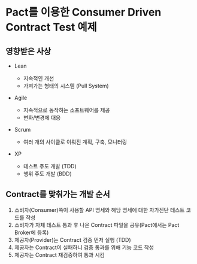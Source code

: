 # Pact를 이용한 Consumer Driven Contract Test 예제

## 영향받은 사상

- Lean
  - 지속적인 개선
  - 가져가는 형태의 시스템 (Pull System)

- Agile
  - 지속적으로 동작하는 소프트웨어를 제공
  - 변화/변경에 대응

- Scrum
  - 여러 개의 사이클로 이뤄진 계획, 구축, 모니터링

- XP
  - 테스트 주도 개발 (TDD)
  - 행위 주도 개발 (BDD)


## Contract를 맞춰가는 개발 순서

1. 소비자(Consumer)쪽이 사용할 API 명세와 해당 명세에 대한 자가진단 테스트 코드를 작성
2. 소비자가 자체 테스트 통과 후 나온 Contract 파일을 공유(Pact에서는 Pact Broker에 등록)
3. 제공자(Provider)는 Contract 검증 먼저 실행 (TDD)
4. 제공자는 Contract이 실패하니 검증 통과를 위해 기능 코드 작성
5. 제공자는 Contract 재검증하여 통과 시킴
